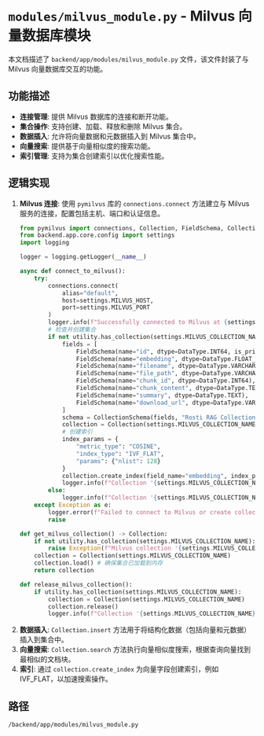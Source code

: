 # `modules/milvus_module.py` - Milvus 向量数据库模块

本文档描述了 `backend/app/modules/milvus_module.py` 文件，该文件封装了与 Milvus 向量数据库交互的功能。

## 功能描述
*   **连接管理**: 提供 Milvus 数据库的连接和断开功能。
*   **集合操作**: 支持创建、加载、释放和删除 Milvus 集合。
*   **数据插入**: 允许将向量数据和元数据插入到 Milvus 集合中。
*   **向量搜索**: 提供基于向量相似度的搜索功能。
*   **索引管理**: 支持为集合创建索引以优化搜索性能。

## 逻辑实现
1.  **Milvus 连接**: 使用 `pymilvus` 库的 `connections.connect` 方法建立与 Milvus 服务的连接，配置包括主机、端口和认证信息。
    ```python
    from pymilvus import connections, Collection, FieldSchema, CollectionSchema, DataType, utility
    from backend.app.core.config import settings
    import logging

    logger = logging.getLogger(__name__)

    async def connect_to_milvus():
        try:
            connections.connect(
                alias="default",
                host=settings.MILVUS_HOST,
                port=settings.MILVUS_PORT
            )
            logger.info(f"Successfully connected to Milvus at {settings.MILVUS_HOST}:{settings.MILVUS_PORT}")
            # 检查并创建集合
            if not utility.has_collection(settings.MILVUS_COLLECTION_NAME):
                fields = [
                    FieldSchema(name="id", dtype=DataType.INT64, is_primary=True, auto_id=True),
                    FieldSchema(name="embedding", dtype=DataType.FLOAT_VECTOR, dim=settings.MILVUS_VECTOR_DIM),
                    FieldSchema(name="filename", dtype=DataType.VARCHAR, max_length=512),
                    FieldSchema(name="file_path", dtype=DataType.VARCHAR, max_length=512),
                    FieldSchema(name="chunk_id", dtype=DataType.INT64),
                    FieldSchema(name="chunk_content", dtype=DataType.TEXT),
                    FieldSchema(name="summary", dtype=DataType.TEXT),
                    FieldSchema(name="download_url", dtype=DataType.VARCHAR, max_length=1024)
                ]
                schema = CollectionSchema(fields, "Rosti RAG Collection for document embeddings")
                collection = Collection(settings.MILVUS_COLLECTION_NAME, schema)
                # 创建索引
                index_params = {
                    "metric_type": "COSINE",
                    "index_type": "IVF_FLAT",
                    "params": {"nlist": 128}
                }
                collection.create_index(field_name="embedding", index_params=index_params)
                logger.info(f"Collection '{settings.MILVUS_COLLECTION_NAME}' created and indexed successfully.")
            else:
                logger.info(f"Collection '{settings.MILVUS_COLLECTION_NAME}' already exists.")
        except Exception as e:
            logger.error(f"Failed to connect to Milvus or create collection: {e}")
            raise

    def get_milvus_collection() -> Collection:
        if not utility.has_collection(settings.MILVUS_COLLECTION_NAME):
            raise Exception(f"Milvus collection '{settings.MILVUS_COLLECTION_NAME}' does not exist.")
        collection = Collection(settings.MILVUS_COLLECTION_NAME)
        collection.load() # 确保集合已加载到内存
        return collection

    def release_milvus_collection():
        if utility.has_collection(settings.MILVUS_COLLECTION_NAME):
            collection = Collection(settings.MILVUS_COLLECTION_NAME)
            collection.release()
            logger.info(f"Collection '{settings.MILVUS_COLLECTION_NAME}' released.")
    ```
2.  **数据插入**: `Collection.insert` 方法用于将结构化数据（包括向量和元数据）插入到集合中。
3.  **向量搜索**: `Collection.search` 方法执行向量相似度搜索，根据查询向量找到最相似的文档块。
4.  **索引**: 通过 `collection.create_index` 为向量字段创建索引，例如 IVF_FLAT，以加速搜索操作。

## 路径
`/backend/app/modules/milvus_module.py`